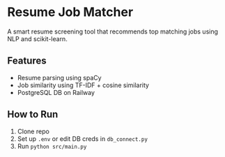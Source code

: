 # Resume Job Matcher

A smart resume screening tool that recommends top matching jobs using NLP and scikit-learn.

## Features

- Resume parsing using spaCy
- Job similarity using TF-IDF + cosine similarity
- PostgreSQL DB on Railway

## How to Run

1. Clone repo
2. Set up `.env` or edit DB creds in `db_connect.py`
3. Run `python src/main.py`
